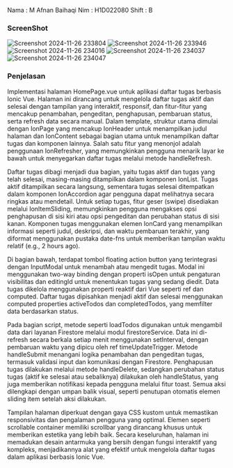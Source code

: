 Nama : M Afnan Baihaqi
Nim : H1D022080
Shift : B


### ScreenShot
![Screenshot 2024-11-26 233804](https://github.com/user-attachments/assets/bb75af53-da24-4be6-99e8-dfe6d868819d)
![Screenshot 2024-11-26 233946](https://github.com/user-attachments/assets/e9f064c7-060f-4209-be95-9d59a9e0d374)
![Screenshot 2024-11-26 234016](https://github.com/user-attachments/assets/40f2806f-903d-40fe-b282-1ea4d8981c46)
![Screenshot 2024-11-26 234037](https://github.com/user-attachments/assets/0c87054a-2cd5-419e-956c-a436a0e67e7e)
![Screenshot 2024-11-26 234047](https://github.com/user-attachments/assets/1a675ea9-4bf3-453a-a2c1-902ff4d3def3)

### Penjelasan
Implementasi halaman HomePage.vue untuk aplikasi daftar tugas berbasis Ionic Vue. Halaman ini dirancang untuk mengelola daftar tugas aktif dan selesai dengan tampilan yang interaktif, responsif, dan fitur-fitur yang mencakup penambahan, pengeditan, penghapusan, pembaruan status, serta refresh data secara manual. Dalam template, struktur utama dimulai dengan IonPage yang mencakup IonHeader untuk menampilkan judul halaman dan IonContent sebagai bagian utama untuk menampilkan daftar tugas dan komponen lainnya. Salah satu fitur yang menonjol adalah penggunaan IonRefresher, yang memungkinkan pengguna menarik layar ke bawah untuk menyegarkan daftar tugas melalui metode handleRefresh.

Daftar tugas dibagi menjadi dua bagian, yaitu tugas aktif dan tugas yang telah selesai, masing-masing ditampilkan dalam komponen IonList. Tugas aktif ditampilkan secara langsung, sementara tugas selesai ditempatkan dalam komponen IonAccordion agar pengguna dapat melihatnya secara ringkas atau mendetail. Untuk setiap tugas, fitur geser (swipe) disediakan melalui IonItemSliding, memungkinkan pengguna mengakses opsi penghapusan di sisi kiri atau opsi pengeditan dan perubahan status di sisi kanan. Komponen tugas menggunakan elemen IonCard yang menampilkan informasi seperti judul, deskripsi, dan waktu pembaruan terakhir, yang diformat menggunakan pustaka date-fns untuk memberikan tampilan waktu relatif (e.g., 2 hours ago).

Di bagian bawah, terdapat tombol floating action button yang terintegrasi dengan InputModal untuk menambah atau mengedit tugas. Modal ini menggunakan two-way binding dengan properti isOpen untuk pengaturan visibilitas dan editingId untuk menentukan tugas yang sedang diedit. Data tugas dikelola menggunakan properti reaktif dari Vue seperti ref dan computed. Daftar tugas dipisahkan menjadi aktif dan selesai menggunakan computed properties activeTodos dan completedTodos, yang memfilter data berdasarkan status.

Pada bagian script, metode seperti loadTodos digunakan untuk mengambil data dari layanan Firestore melalui modul firestoreService. Data ini di-refresh secara berkala setiap menit menggunakan setInterval, dengan pembaruan waktu yang dipicu oleh ref timeUpdateTrigger. Metode handleSubmit menangani logika penambahan dan pengeditan tugas, termasuk validasi input dan komunikasi dengan Firestore. Penghapusan tugas dilakukan melalui metode handleDelete, sedangkan perubahan status tugas (aktif ke selesai atau sebaliknya) dilakukan oleh handleStatus, yang juga memberikan notifikasi kepada pengguna melalui fitur toast. Semua aksi dilengkapi dengan umpan balik visual, seperti penutupan otomatis elemen sliding item setelah aksi dilakukan.

Tampilan halaman diperkuat dengan gaya CSS kustom untuk memastikan responsivitas dan pengalaman pengguna yang optimal. Elemen seperti scrollable container memiliki scrollbar yang dirancang khusus untuk memberikan estetika yang lebih baik. Secara keseluruhan, halaman ini memadukan desain antarmuka yang bersih dengan fungsi interaktif yang kompleks, menjadikannya alat yang efektif untuk mengelola daftar tugas dalam aplikasi berbasis Ionic Vue.

